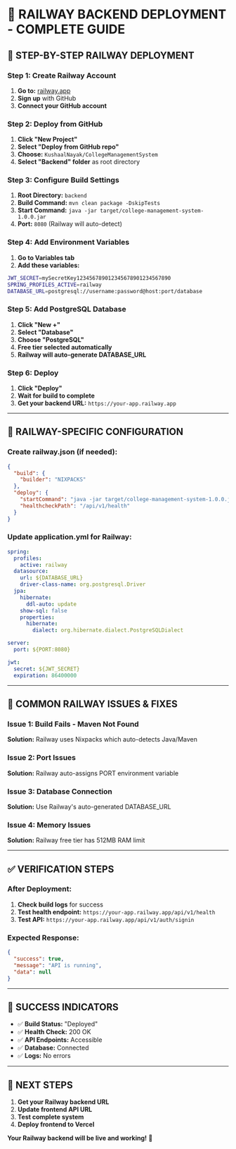 # 🚀 **RAILWAY BACKEND DEPLOYMENT - COMPLETE GUIDE**

## 🎯 **STEP-BY-STEP RAILWAY DEPLOYMENT**

### **Step 1: Create Railway Account**
1. **Go to:** [railway.app](https://railway.app)
2. **Sign up** with GitHub
3. **Connect your GitHub account**

### **Step 2: Deploy from GitHub**
1. **Click "New Project"**
2. **Select "Deploy from GitHub repo"**
3. **Choose:** `KushaalNayak/CollegeManagementSystem`
4. **Select "Backend" folder** as root directory

### **Step 3: Configure Build Settings**
1. **Root Directory:** `backend`
2. **Build Command:** `mvn clean package -DskipTests`
3. **Start Command:** `java -jar target/college-management-system-1.0.0.jar`
4. **Port:** `8080` (Railway will auto-detect)

### **Step 4: Add Environment Variables**
1. **Go to Variables tab**
2. **Add these variables:**

```bash
JWT_SECRET=mySecretKey123456789012345678901234567890
SPRING_PROFILES_ACTIVE=railway
DATABASE_URL=postgresql://username:password@host:port/database
```

### **Step 5: Add PostgreSQL Database**
1. **Click "New +"**
2. **Select "Database"**
3. **Choose "PostgreSQL"**
4. **Free tier selected automatically**
5. **Railway will auto-generate DATABASE_URL**

### **Step 6: Deploy**
1. **Click "Deploy"**
2. **Wait for build to complete**
3. **Get your backend URL:** `https://your-app.railway.app`

---

## 🔧 **RAILWAY-SPECIFIC CONFIGURATION**

### **Create railway.json (if needed):**
```json
{
  "build": {
    "builder": "NIXPACKS"
  },
  "deploy": {
    "startCommand": "java -jar target/college-management-system-1.0.0.jar",
    "healthcheckPath": "/api/v1/health"
  }
}
```

### **Update application.yml for Railway:**
```yaml
spring:
  profiles:
    active: railway
  datasource:
    url: ${DATABASE_URL}
    driver-class-name: org.postgresql.Driver
  jpa:
    hibernate:
      ddl-auto: update
    show-sql: false
    properties:
      hibernate:
        dialect: org.hibernate.dialect.PostgreSQLDialect

server:
  port: ${PORT:8080}

jwt:
  secret: ${JWT_SECRET}
  expiration: 86400000
```

---

## 🚨 **COMMON RAILWAY ISSUES & FIXES**

### **Issue 1: Build Fails - Maven Not Found**
**Solution:** Railway uses Nixpacks which auto-detects Java/Maven

### **Issue 2: Port Issues**
**Solution:** Railway auto-assigns PORT environment variable

### **Issue 3: Database Connection**
**Solution:** Use Railway's auto-generated DATABASE_URL

### **Issue 4: Memory Issues**
**Solution:** Railway free tier has 512MB RAM limit

---

## ✅ **VERIFICATION STEPS**

### **After Deployment:**
1. **Check build logs** for success
2. **Test health endpoint:** `https://your-app.railway.app/api/v1/health`
3. **Test API:** `https://your-app.railway.app/api/v1/auth/signin`

### **Expected Response:**
```json
{
  "success": true,
  "message": "API is running",
  "data": null
}
```

---

## 🎉 **SUCCESS INDICATORS**

- ✅ **Build Status:** "Deployed"
- ✅ **Health Check:** 200 OK
- ✅ **API Endpoints:** Accessible
- ✅ **Database:** Connected
- ✅ **Logs:** No errors

---

## 🔗 **NEXT STEPS**

1. **Get your Railway backend URL**
2. **Update frontend API URL**
3. **Test complete system**
4. **Deploy frontend to Vercel**

**Your Railway backend will be live and working!** 🚀

